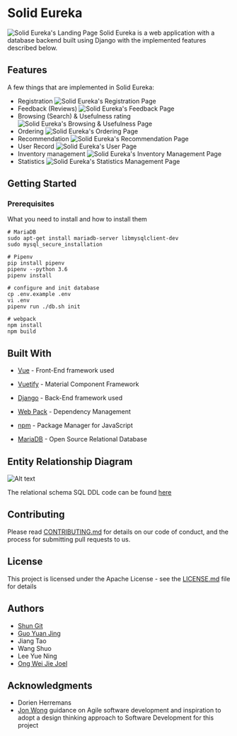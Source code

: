 # Solid Eureka
![Solid Eureka's Landing Page](img/landing_page.png)
Solid Eureka is a web application with a database backend built using Django with the implemented
features described below.

## Features
A few things that are implemented in Solid Eureka:
* Registration
![Solid Eureka's Registration Page](img/registration.png)
* Feedback (Reviews)
![Solid Eureka's Feedback Page](img/item_information.png)
* Browsing (Search) & Usefulness rating
![Solid Eureka's Browsing & Usefulness Page](img/search_item.png)
* Ordering
![Solid Eureka's Ordering Page](img/cart.png)
* Recommendation
![Solid Eureka's Recommendation Page](img/recommendation.png)
* User Record
![Solid Eureka's User Page](img/user.png)
* Inventory management
![Solid Eureka's Inventory Management Page](img/inventory_management.png)
* Statistics
![Solid Eureka's Statistics Management Page](img/statistics.png)

## Getting Started

### Prerequisites

What you need to install and how to install them

```
# MariaDB
sudo apt-get install mariadb-server libmysqlclient-dev
sudo mysql_secure_installation

# Pipenv
pip install pipenv
pipenv --python 3.6
pipenv install

# configure and init database
cp .env.example .env
vi .env
pipenv run ./db.sh init

# webpack
npm install
npm build
```

## Built With

* [Vue](https://vuejs.org/) - Front-End framework used
* [Vuetify](https://vuetifyjs.com/) - Material Component Framework

* [Django](https://www.djangoproject.com/) - Back-End framework used

* [Web Pack](https://webpack.js.org/) - Dependency Management
* [npm](https://www.npmjs.com/) - Package Manager for JavaScript

* [MariaDB](https://mariadb.org/) - Open Source Relational Database


## Entity Relationship Diagram
![Alt text](img/er-diagram.jpeg "ER Diagram")

The relational schema SQL DDL code can be found [here](common/schema.sql)

## Contributing

Please read [CONTRIBUTING.md](CONTRIBUTING.md) for details on our code of conduct, and the process for submitting pull requests to us.

## License

This project is licensed under the Apache License - see the [LICENSE.md](LICENSE.md) file for details

## Authors

* [Shun Git](https://github.com/randName)
* [Guo Yuan Jing](https://github.com/guoyuanjing2988)
* Jiang Tao
* Wang Shuo
* Lee Yue Ning
* [Ong Wei Jie Joel](https://github.com/joelowj)

## Acknowledgments
* Dorien Herremans
* [Jon Wong](https://github.com/jon-wong-sutd) guidance on Agile software development and inspiration to adopt a design thinking approach to Software Development for this project
